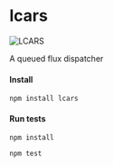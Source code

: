 # lcars

![LCARS](http://i.imgur.com/u9eSSiW.jpg)

A queued flux dispatcher

#### Install

`npm install lcars`

#### Run tests

```
npm install

npm test
```

